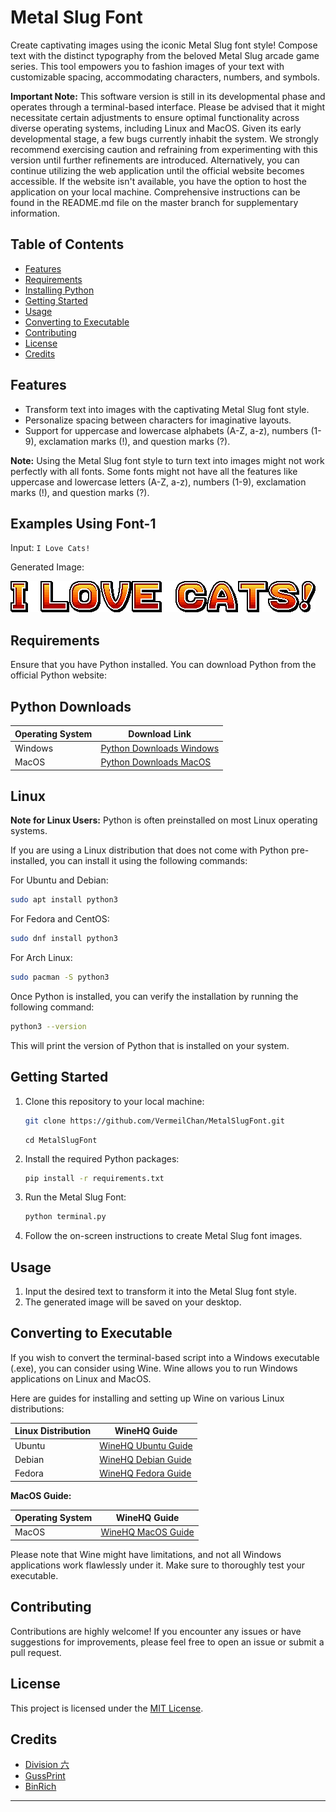 # Metal Slug Font

Create captivating images using the iconic Metal Slug font style! Compose text with the distinct typography from the beloved Metal Slug arcade game series. This tool empowers you to fashion images of your text with customizable spacing, accommodating characters, numbers, and symbols.

**Important Note:** This software version is still in its developmental phase and operates through a terminal-based interface. Please be advised that it might necessitate certain adjustments to ensure optimal functionality across diverse operating systems, including Linux and MacOS. Given its early developmental stage, a few bugs currently inhabit the system. We strongly recommend exercising caution and refraining from experimenting with this version until further refinements are introduced. Alternatively, you can continue utilizing the web application until the official website becomes accessible. If the website isn't available, you have the option to host the application on your local machine. Comprehensive instructions can be found in the README.md file on the master branch for supplementary information.

## Table of Contents
- [Features](#features)
- [Requirements](#requirements)
- [Installing Python](#python-downloads)
- [Getting Started](#getting-started)
- [Usage](#usage)
- [Converting to Executable](#converting-to-executable)
- [Contributing](#contributing)
- [License](#license)
- [Credits](#credits)

## Features

- Transform text into images with the captivating Metal Slug font style.
- Personalize spacing between characters for imaginative layouts.
- Support for uppercase and lowercase alphabets (A-Z, a-z), numbers (1-9), exclamation marks (!), and question marks (?).

**Note:** Using the Metal Slug font style to turn text into images might not work perfectly with all fonts. Some fonts might not have all the features like uppercase and lowercase letters (A-Z, a-z), numbers (1-9), exclamation marks (!), and question marks (?).

## Examples Using Font-1

Input: `I Love Cats!`

Generated Image:

![Metal Slug Font Image](Assets\Image\Example.png)

## Requirements

Ensure that you have Python installed. You can download Python from the official Python website:

## Python Downloads

| Operating System | Download Link                                                                    |
|------------------|----------------------------------------------------------------------------------|
| Windows          | [Python Downloads Windows](https://www.python.org/downloads/)                    |
| MacOS            | [Python Downloads MacOS](https://www.python.org/downloads/)                      |

## Linux

**Note for Linux Users:**
Python is often preinstalled on most Linux operating systems.

If you are using a Linux distribution that does not come with Python pre-installed, you can install it using the following commands:

For Ubuntu and Debian:
```bash
sudo apt install python3
```
For Fedora and CentOS:
```bash
sudo dnf install python3
```
For Arch Linux:
```bash
sudo pacman -S python3
```
Once Python is installed, you can verify the installation by running the following command:
```bash
python3 --version
```
This will print the version of Python that is installed on your system.

## Getting Started

1. Clone this repository to your local machine:

   ```bash
   git clone https://github.com/VermeilChan/MetalSlugFont.git
   ```
   ```
   cd MetalSlugFont
   ```

2. Install the required Python packages:

   ```bash
   pip install -r requirements.txt
   ```

3. Run the Metal Slug Font:

   ```bash
   python terminal.py
   ```

4. Follow the on-screen instructions to create Metal Slug font images.

## Usage

1. Input the desired text to transform it into the Metal Slug font style.
2. The generated image will be saved on your desktop.

## Converting to Executable

If you wish to convert the terminal-based script into a Windows executable (.exe), you can consider using Wine. Wine allows you to run Windows applications on Linux and MacOS.

Here are guides for installing and setting up Wine on various Linux distributions:

| Linux Distribution | WineHQ Guide                                          |
|--------------------|-------------------------------------------------------|
| Ubuntu             | [WineHQ Ubuntu Guide](https://wiki.winehq.org/Ubuntu) |
| Debian             | [WineHQ Debian Guide](https://wiki.winehq.org/Debian) |
| Fedora             | [WineHQ Fedora Guide](https://wiki.winehq.org/Fedora) |

**MacOS Guide:**

| Operating System | WineHQ Guide                                          |
|------------------|-------------------------------------------------------|
| MacOS            | [WineHQ MacOS Guide](https://wiki.winehq.org/MacOS)   |

Please note that Wine might have limitations, and not all Windows applications work flawlessly under it. Make sure to thoroughly test your executable.

## Contributing

Contributions are highly welcome! If you encounter any issues or have suggestions for improvements, please feel free to open an issue or submit a pull request.

## License

This project is licensed under the [MIT License](LICENSE).

## Credits

- [Division 六](https://6th-divisions-den.com/)
- [GussPrint](https://www.spriters-resource.com/submitter/Gussprint/)
- [BinRich](https://www.discordapp.com/users/477459550904254464)

---

